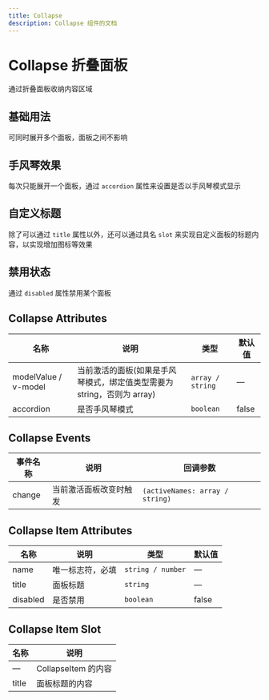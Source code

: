 ```yaml
---
title: Collapse
description: Collapse 组件的文档
---
```


# Collapse 折叠面板

通过折叠面板收纳内容区域

## 基础用法

可同时展开多个面板，面板之间不影响

<preview path="../demo/Collapse/Basic.vue" title="基础用法" description="Collapse 组件的基础用法"></preview>

## 手风琴效果

每次只能展开一个面板，通过 `accordion` 属性来设置是否以手风琴模式显示

<preview path="../demo/Collapse/Accordion.vue" title="手风琴效果" description="手风琴模式"></preview>

## 自定义标题

除了可以通过 `title` 属性以外，还可以通过具名 `slot` 来实现自定义面板的标题内容，以实现增加图标等效果

<preview path="../demo/Collapse/CustomTitle.vue" title="自定义标题" description="自定义面板标题"></preview>

## 禁用状态

通过 `disabled` 属性禁用某个面板

<preview path="../demo/Collapse/Disabled.vue" title="禁用状态" description="禁用特定面板"></preview>

## Collapse Attributes

| 名称                 | 说明                                                                    | 类型             | 默认值 |
| -------------------- | ----------------------------------------------------------------------- | ---------------- | ------ |
| modelValue / v-model | 当前激活的面板(如果是手风琴模式，绑定值类型需要为 string，否则为 array) | `array / string` | —      |
| accordion            | 是否手风琴模式                                                          | `boolean`        | false  |

## Collapse Events

| 事件名称 | 说明                   | 回调参数                        |
| -------- | ---------------------- | ------------------------------- |
| change   | 当前激活面板改变时触发 | `(activeNames: array / string)` |

## Collapse Item Attributes

| 名称     | 说明             | 类型              | 默认值 |
| -------- | ---------------- | ----------------- | ------ |
| name     | 唯一标志符，必填 | `string / number` | —      |
| title    | 面板标题         | `string`          | —      |
| disabled | 是否禁用         | `boolean`         | false  |

## Collapse Item Slot

| 名称  | 说明                |
| ----- | ------------------- |
| —     | CollapseItem 的内容 |
| title | 面板标题的内容      |
